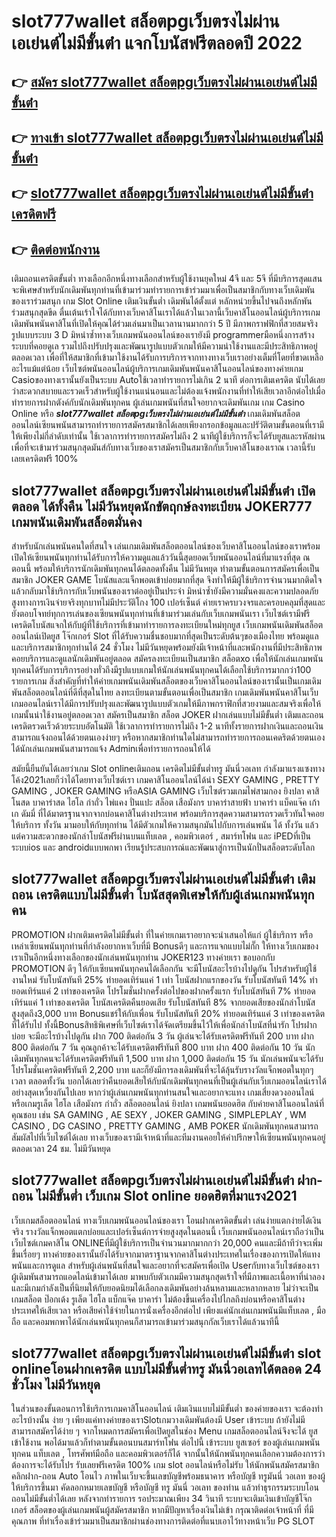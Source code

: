 # slot777wallet สล็อตpgเว็บตรงไม่ผ่านเอเย่นต์ไม่มีขั้นต่ํา  แจกโบนัสฟรีตลอดปี 2022

## 👉 [สมัคร slot777wallet สล็อตpgเว็บตรงไม่ผ่านเอเย่นต์ไม่มีขั้นต่ํา](https://slot777wallet.com/)
## 👉 [ทางเข้า slot777wallet สล็อตpgเว็บตรงไม่ผ่านเอเย่นต์ไม่มีขั้นต่ํา](https://slot777wallet.com/)
## 👉 [slot777wallet สล็อตpgเว็บตรงไม่ผ่านเอเย่นต์ไม่มีขั้นต่ํา เครดิตฟรี](https://slot777wallet.com/)
## 👉 [ติดต่อพนักงาน](https://slot777wallet.com/)


เติมถอนเครดิตขั้นต่ำ  ทางเลือกอีกหนึ่งทางเลือกสำหรับผู้ใช้งานยุคใหม่ 4จี และ 5จี ที่มีบริการสุดแสนจะพิเศษสำหรับนักเดิมพันทุกท่านที่เข้ามาร่วมทำรายการเข้าร่วมมาเพื่อเป็นสมาชิกกับทางเว็บเดิมพันของเราร่วมสนุก เกม Slot Online เติมเงินขั้นต่ำ เดิมพันได้ตั้งแต่ หลักหน่วยขึ้นไปจนถึงหลักพัน ร่วมสนุกสุดขีด ตื่นเต้นเร้าใจได้กับทางเว็บคาสิโนเราได้แล้วในเวลานี้เว็บคาสิโนออนไลน์ผู้บริการเกมเดิมพันพนันคาสิโนที่เปิดให้คุณได้ร่วมเล่นมาเป็นเวลานานมากกว่า 5 ปี มีภาพกราฟฟิกที่สวยสมจริง รูปแบบระบบ 3 D
มิหนำซ้ำทางเว็บเกมพนันออนไลน์ของเรายังมี  programmerมือหนึ่งการสร้างระบบที่คอยดูเล  รวมไปถึงปรับปรุงและพัฒนารูปแบบตัวเกมให้มีความน่าใช้งานและมีประสิทธิภาพอยู่ตลอดเวลา เพื่อที่ให้สมาชิกที่เข้ามาใช้งานได้รับการบริการจากทางทางเว็บเราอย่างเต็มที่โดยที่ขาดเหลืออะไรแม้แต่น้อย เว็บไซต์พนันออนไลน์ผู้บริการเกมเดิมพันพนันคาสิโนออนไลน์ของทางค่ายเกม Casioของทางเรานั้นยังเป็นระบบ Autoใช้เวลาทำรายการไม่เกิน 2 นาที ต่อการเติมเครดิต นับได้เลยว่าสะดวกสบายและรวดเร็วสำหรับผู้ใช้งานแน่นอนและไม่ต้องแจ้งพนักงานที่ทำให้เสียเวลาอีกต่อไปเมื่อทำรายการฝากตังค์กับนักเดิมพันทุกคน
ผู้เล่นเกมพนันที่สนใจอยากจะเดิมพันเกม เกม Casino Online หรือ ***slot777wallet สล็อตpgเว็บตรงไม่ผ่านเอเย่นต์ไม่มีขั้นต่ํา*** เกมเดิมพันสล็อตออนไลน์เซียนพนันสามารถทำรายการสมัครสมาชิกได้เลยเพียงกรอกข้อมูลและปรัวัติตามขั้นตอนที่เรามีให้เพียงไม่กี่ลำดับเท่านั้น ใช้เวลาการทำรายการสมัครไม่ถึง 2 นาทีผู้ใช้บริการก็จะได้รับยูสและรหัสผ่านเพื่อที่จะเข้ามาร่วมสนุกสุดมันส์กับทางเว็บของเราสมัครเป็นสมาชิกกับเว็บคาสิโนของเราณ เวลานี้รับเลยเครดิตฟรี 100%

## slot777wallet สล็อตpgเว็บตรงไม่ผ่านเอเย่นต์ไม่มีขั้นต่ํา เปิดตลอด ได้ทั้งคืน ไม่มีวันหยุดนักขัตฤกษ์ลงทะเบียน JOKER777 เกมพนันเดิมพันสล็อตมั่นคง

สำหรับนักเล่นพนันคนใดที่สนใจ เล่นเกมเดิมพันสล็อตออนไลน์ของเว็บคาสิโนออนไลน์ของเราพร้อมเปิดให้เซียนพนันทุกท่านได้รับการให้ความดูแลแล้ววันนี้สุดยอดเว็บพนันออนไลน์ที่มาแรงที่สุด ณ ตอนนี้ พร้อมให้บริการนักเดิมพันทุกคนได้ตลอดทั้งคืน ไม่มีวันหยุด ทำตามขั้นตอนการสมัครเพื่อเป็นสมาชิก JOKER GAME โบนัสและแจ็กพอตเข้าบ่อยมากที่สุด จึงทำให้มีผู้ใช้บริการจำนวนมากติดใจแล้วกลับมาใช้บริการกับเว็บพนันของเราต่ออยู่เป็นประจำ มิหนำซ้ำยังมีความมั่นคงและความปลอดภัยสูงทางการเงินจ่ายจริงทุกบาทไม่มีประวัติโกง 100 เปอร์เซ็นต์ ค่ายเราครบวงจรและครอบคลุมที่สุดและยังตอบโจทย์ทุกการเล่นของเซียนพนันทุกท่านที่เข้ามาร่วมเล่นกับเว็บเกมพนันเรา
เว็บไซต์เรามีฟรีเครดิตโบนัสแจกให้กับผู้ที่ใช้บริการที่เข้ามาทำรายการลงทะเบียนใหม่ทุกยูส เว็บเกมพนันเดิมพันสล็อตออนไลน์เปิดยูส โจ๊กเกอร์ Slot ที่ได้รับความชื่นชอบมากที่สุดเป็นระดับต้นๆของเมืองไทย พร้อมดูแลและบริการสมาชิกทุกท่านได้ 24 ชั่วโมง ไม่มีวันหยุดพร้อมยังมีเจ้าหน้าที่และพนักงานที่มีประสิทธิภาพคอยบริการและดูแลนักเดิมพันอยู่ตลอด สมัครลงทะเบียนเป็นสมาชิก สล็อตxo เพื่อให้นักเล่นเกมพนันทุกคนได้รับการบริการอย่างทั่วถึงมีรูปแบบเกมให้นักเล่นพนันทุกคนได้เลือกใช้บริการมากกว่า100 รายการเกม
สิ่งสำคัญที่ทำให้ค่ายเกมพนันเดิมพันสล็อตของเว็บคาสิโนออนไลน์ของเรานั้นเป็นเกมเดิมพันสล็อตออนไลน์ที่ดีที่สุดในไทย ลงทะเบียนตามขั้นตอนเพื่อเป็นสมาชิก  เกมเดิมพันพนันคาสิโนเว็บเกมออนไลน์เราได้มีการปรับปรุงและพัฒนารูปแบบตัวเกมให้มีภาพกราฟิกที่สวยงามและสมจริงเพื่อให้เกมนั้นน่าใช้งานอยู่ตลอดเวลา สมัครเป็นสมาชิก สล็อต JOKER ฝากเล่นแบบไม่มีขั้นต่ำ เติมและถอน เครดิตรวดเร็วด้วยระบบอัตโนมัติ ใช้เวลาการทำรายการไม่ถึง 1-2 นาทีทั้งรายการฝากเงินและถอนเงินสามารถแจ้งถอนได้ด้วยตนเองง่ายๆ หรือหากสมาชิกท่านใดไม่สามารถทำรายการถอนเคดริตด้วยตนเองได้นักเล่นเกมพนันสามารถแจ้ง Adminเพื่อทำรายการถอนให้ได้

สมัยนี้ยืนยันได้เลยว่าเกม Slot onlineเติมถอน เครดิตไม่มีขั้นต่ำทรู มันนี่วอเลท กำลังมาแรงแซงทางโค้ง2021เลยก็ว่าได้โดยทางเว็บไซต์เรา เกมคาสิโนออนไลน์ได้นำ SEXY GAMING , PRETTY GAMING , JOKER GAMING หรือASIA GAMING เว็บไซต์รวมเกมไพ่สามกอง  ยิงปลา คาสิโนสด บาคาร่าสด ไฮโล กำถั่ว ไพ่แคง ปั่นแปะ สล็อต เสือมังกร บาคาร่าสายฟ้า บาคาร่า แบ็คแจ๊ค เก้าเก ดัมมี่ ที่ได้มาตรฐานจากจากบ่อนคาสิโนต่างประเทศ พร้อมบริการสุดความสามารถรวดเร็วทันใจคอยให้บริการ ทั้งวัน มามอบให้กับทุกท่าน ได้มีตัวเกมให้ความสนุกมันไปกับการเล่นพนัน ได้ ทั้งวัน แล้วแต่ความสะดวกของนักล่าโบนัสฟรีผ่านบนแท็บเลต , คอมพิวเตอร์ , สมาร์ทโฟน และ iPEDที่เป็นระบบios และ androidแบบพกพา เรียนรู้ประสบการณ์และพัฒนาสู่การเป็นนักปั่นสล็อตระดับโลก

## slot777wallet สล็อตpgเว็บตรงไม่ผ่านเอเย่นต์ไม่มีขั้นต่ํา เติมถอน เครดิตแบบไม่มีขั้นต่ำ โบนัสสุดพิเศษให้กับผู้เล่นเกมพนันทุกคน

 PROMOTION  ฝากเติมเครดิตไม่มีขั้นต่ำ ที่ในค่ายเกมเราอยากจะนำเสนอให้แก่  ผู้ใช้บริการ หรือเหล่าเซียนพนันทุกท่านที่กำลังอยากหาเว็บที่มี Bonusดีๆ และการแจกแบบไม่กั๊ก ให้ทางเว็บเกมของเราเป็นอีกหนึ่งทางเลือกของนักเล่นพนันทุกท่าน JOKER123 ทางค่ายเรา ขอบอกกับ PROMOTION ดีๆ ให้กับเซียนพนันทุกคนได้เลือกกัน จะมีโบนัสอะไรบ้างไปดูกัน
โปรสำหรับผู้ใช้งานใหม่ รับโบนัสทันที 25% ทำยอดเทิร์นแค่ 1 เท่า
โบนัสฝากแรกของวัน รับโบนัสทันที 14% ทำยอดเทิร์นแค่ 2 เท่าของเครดิต
โปรโมชั่นฝากครั้งต่อไปของฝากครั้งแรก รับโบนัสทันที 7% ทำยอดเทิร์นแค่ 1 เท่าของเครดิต
โบนัสเครดิตคืนยอดเสีย รับโบนัสทันที 8% จากยอดเสียของนักล่าโบนัส สูงสุดถึง3,000 บาท
Bonusแชร์ให้กับเพื่อน รับโบนัสทันที 20% ทำยอดเทิร์นแค่ 3 เท่าของเครดิตที่ได้รับไป
ทั้งนี้Bonusสิทธิพิเศษที่เว็บไซต์เราได้จัดเตรียมขึ้นไว้ให้เพื่อนักล่าโบนัสที่น่ารัก โปรฝากบ่อย จะมีอะไรบ้างไปดูกัน
ฝาก 700 ติดต่อกัน 3 วัน ผู้เล่นจะได้รับเครดิตฟรีทันที 200 บาท
ฝาก 800 ติดต่อกัน 7 วัน คุณลูกค้าจะได้รับเครดิตฟรีทันที 800 บาท
ฝาก 400 ติดต่อกัน 10 วัน นักเดิมพันทุกคนจะได้รับเครดิตฟรีทันที 1,500 บาท
ฝาก 1,000 ติดต่อกัน 15 วัน นักเล่นพนันจะได้รับโปรโมชั่นเครดิตฟรีทันที 2,200 บาท
และก็ยังมีการลงเดิมพันที่จะได้ลุ้นรับรางวัลแจ็กพอตในทุกๆเวลา ตลอดทั้งวัน บอกได้เลยว่าคืนยอดเสียให้กับนักเดิมพันทุกคนที่เป็นผู้เล่นกับเว็บเกมออนไลน์เราได้อย่างสุดเหวี่ยงกันไปเลย หากว่าผู้เล่นเกมพนันทุกท่านสนใจและอยากจะแทง เกมเสี่ยงดวงออนไลน์ หรือเกมรูเล็ต ไฮโล เสือมังกร กำถั่ว สล็อตออนไลน์ ยิงปลา เกมพนันยอดฮิต กับค่ายคาสิโนออนไลน์ที่คุณชอบ เช่น SA GAMING , AE SEXY , JOKER GAMING , SIMPLEPLAY , WM CASINO , DG CASINO , PRETTY GAMING , AMB POKER  นักเดิมพันทุกคนสามารถสัมผัสไปที่เว็บไซต์ได้เลย ทางเว็บของเรามีเจ้าหน้าที่และทีมงานคอยให้คำปรึกษาให้เซียนพนันทุกคนอยู่ ตลอดเวลา 24 ชม. ไม่มีวันหยุด

## slot777wallet สล็อตpgเว็บตรงไม่ผ่านเอเย่นต์ไม่มีขั้นต่ํา ฝาก-ถอน ไม่มีขั้นต่ำ  เว็บเกม Slot online ยอดฮิตที่มาแรง2021

เว็บเกมสล็อตออนไลน์ ทางเว็บเกมพนันออนไลน์ของเรา โอนฝากเครดิตขั้นต่ำ เล่นง่ายแตกง่ายได้เงินจริง รางวัลแจ็กพอตแตกบ่อยและเปอร์เซ็นต์การจ่ายสูงสุดในตอนนี้ เว็บเกมพนันออนไลน์เราถือว่าเป็น เว็บไซต์เกมคาสิโน ONLINEที่มีผู้ใช้บริการเป็นจำนวนมากมากกว่า 20,000 คนและมีถ้าทีว่าจะเพิ่มขึ้นเรื่อยๆ ทางค่ายของเรานั้นยังได้รับจากมาตราฐานจากคาสิโนต่างประเทศในเรื่องของการเปิดให้แทงพนันและการดูแล สำหรับผู้เล่นพนันที่สนใจและอยากที่จะสมัครเพื่อเปิด Userกับทางเว็บไซต์ของเรา ผู้เดิมพันสามารถแอดไลน์เข้ามาได้เลย
	มาพบกับตัวเกมมีความสนุกสุดเร้าใจที่มีภาพและเนื้อหาที่น่าลอง และมีเกมกำลังเป็นที่นิยมให้กับยอดนิยมได้เลือกลงเดิมพันอย่างล้นหลามและหลากหลาย  ไม่ว่าจะเป็นเกมสล็อต ป๊อกเด้ง รูเล็ต ไฮโล แบ็กแจ๊ค บาคาร่า ไม่ต้องขึ้นเครื่องไปไกลถึงบ่อนหรือคาสิโนต่างประเทศให้เสียเวลา หรือเสียค่าใช้จ่ายในการนั่งเครื่องอีกต่อไป เพียงแค่นักเล่นเกมพนันมีแท็บเลต , มือถือ และคอมพกพาได้นักเล่นพนันทุกคนก็สามารถเข้ามาร่วมสนุกกัลเว็บเราได้แล้วนาทีนี้

## slot777wallet สล็อตpgเว็บตรงไม่ผ่านเอเย่นต์ไม่มีขั้นต่ํา slot onlineโอนฝากเครดิต แบบไม่มีขั้นต่ำทรู มันนี่วอเลทได้ตลอด 24 ชั่วโมง ไม่มีวันหยุด

ในส่วนของขั้นตอนการใช้บริการเกมคาสิโนออนไลน์ เติมเงินแบบไม่มีขั้นต่ำ ของค่ายของเรา จะต้องทำอะไรบ้างนั้น ง่าย ๆ เพียงแค่ทางค่ายของเราSlotเกมวางเดิมพันต้องมี User เข้าระบบ ถ้ายังไม่มีสามารถสมัครได้ง่าย ๆ จากโหมดการสมัครเพื่อเปิดยูสในช่อง Menu เกมสล็อตออนไลน์จึงจะได้ ยูส เข้าใช้งาน พอได้มาแล้วก็ทำตามขั้นตอนบนสมาร์ทโฟน ต่อไปนี้
เข้าระบบ ยูสเซอร์  ของผู้เล่นเกมพนันทุกคน แท็บเลต , โทรศัพท์มือถือ และคอมพิวเตอร์ก็ได้
จากนั้นให้นักพนันทุกคนเลือกความต้องการว่า ต้องการจะได้รับโปร รับเลยฟรีเครดิต 100% เกม slot ออนไลน์หรือไม่รับ
ให้นักพนันสมัครสมาชิก คลิกฝาก-ถอน Auto โอนไว ภาพในเว็บจะขึ้นเลขบัญชีพร้อมธนาคาร หรือบัญชี ทรูมันนี่ วอเลท ของผู้ให้บริการขึ้นมา
คัดลอกหมายเลขบัญชี หรือบัญชี  ทรู มันนี่ วอเลท ของท่าน แล้วทำธุรกรรมระบบโอนถอนไม่มีขั้นต่ำได้เลย
หลังจากทำรายการ รอประมาณเพียง 34 วินาที ระบบจะเติมเงินเข้าบัญชีโจ๊กเกอร์ สล็อตของผู้เล่นเกมพนันผู้สมัครสมาชิก
หากมีปัญหาเรื่องเงินไม่เข้า กรุณาติดต่อเจ้าหน้าที่ ที่มีคุณภาพ ที่ทำเรื่องเข้าร่วมมาเป็นสมาชิกผ่านช่องทางการติดต่อที่แนบเอาไว้ทางหน้าเว็บ PG SLOT



